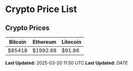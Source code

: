 # Crypto Price List

## Crypto Prices
| Bitcoin | Ethereum | Litecoin |
| ------- | -------- | -------- |
| $85418 | $1992.68 | $91.86 |
**Last Updated:** 2025-03-20 11:50 UTC
**Last Updated:** $DATE$
